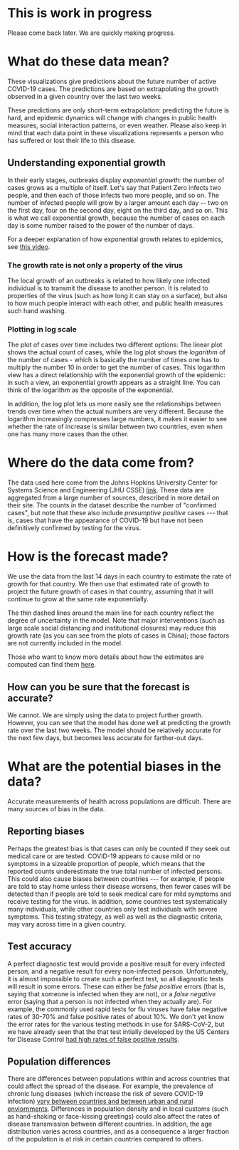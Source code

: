 # This is work in progress

Please come back later. We are quickly making progress.

# What do these data mean?

These visualizations give predictions about the future number of active COVID-19 cases. The predictions are based on extrapolating the growth observed in a given country over the last two weeks.

These predictions are only short-term extrapolation: predicting the future is hard, and epidemic dynamics will change with changes in public health measures, social interaction patterns, or even weather.  Please also keep in mind that each data point in these visualizations represents a person who has suffered or lost their life to this disease.

## Understanding exponential growth

In their early stages, outbreaks display *exponential growth*: the number of cases grows as a multiple of itself.  Let's say that Patient Zero infects two people, and then each of those infects two more people, and so on. The number of infected people will grow by a larger amount each day -- two on the first day, four on the second day, eight on the third day, and so on.  This is what we call exponential growth, because the number of cases on each day is some number raised to the power of the number of days. 

For a deeper explanation of how exponential growth relates to epidemics, see [this video](https://www.youtube.com/watch?v=Kas0tIxDvrg).

### The growth rate is not only a property of the virus

The local growth of an outbreaks is related to how likely one infected individual is to transmit the disease to another person. It is related to properties of the virus (such as how long it can stay on a surface), but also to how much people interact with each other, and public health measures such hand washing.

### Plotting in log scale

The plot of cases over time includes two different options: The linear plot shows the actual count of cases, while the log plot shows the *logarithm* of the number of cases - which is basically the number of times one has to multiply the number 10 in order to get the number of cases. This logarithm view has a direct relationship with the exponential growth of the epidemic: in such a view, an exponential growth appears as a straight line. You can think of the logarithm as the opposite of the exponential. 

In addition, the log plot lets us more easily see the relationships between trends over time when the actual numbers are very different.  Because the logarithm increasingly compresses large numbers, it makes it easier to see whether the rate of increase is similar between two countries, even when one has many more cases than the other. 


# Where do the data come from?

The data used here come from the Johns Hopkins University Center for Systems Science and Engineering (JHU CSSE) [link](https://github.com/CSSEGISandData/COVID-19). These data are aggregated from a large number of sources, described in more detail on their site.  The counts in the dataset describe the number of "confirmed cases", but note that these also include *presumptive positive* cases --- that is, cases that have the appearance of COVID-19 but have not been definitively confirmed by testing for the virus.

# How is the forecast made?

We use the data from the last 14 days in each country to estimate the rate of growth for that country.  We then use that estimated rate of growth to project the future growth of cases in that country, assuming that it will continue to grow at the same rate exponentially. 

The thin dashed lines around the main line for each country reflect the degree of uncertainty in the model.   Note that major interventions (such as large scale social distancing and institutional closures) may reduce this growth rate (as you can see from the plots of cases in China); those factors are not currently included in the model.

Those who want to know more details about how the estimates are computed can find them [here](modeling_short.html).


## How can you be sure that the forecast is accurate?

We cannot. We are simply using the data to project further growth. However, you can see that the model has done well at predicting the growth rate over the last two weeks.  The model should be relatively accurate for the next few days, but becomes less accurate for farther-out days.


# What are the potential biases in the data?

Accurate measurements of health across populations are difficult. There are many sources of bias in the data.

## Reporting biases
Perhaps the greatest bias is that cases can only be counted if they seek out medical care or are tested. COVID-19 appears to cause mild or no symptoms in a sizeable proportion of people, which means that the reported counts underestimate the true total number of infected persons.  This could also cause biases between countries --- for example, if people are told to stay home unless their disease worsens, then fewer cases will be detected than if people are told to seek medical care for mild symptoms and receive testing for the virus. In addition, some countries test systematically many individuals, while other countries only test individuals with severe symptoms. This testing strategy, as well as well as the diagnostic criteria, may vary across time in a given country.

## Test accuracy

A perfect diagnostic test would provide a positive result for every infected person, and a negative result for every non-infected person.  Unfortunately, it is almost impossible to create such a perfect test, so all diagnostic tests will result in some errors.  These can either be *false positive* errors (that is, saying that someone is infected when they are not), or a *false negative* error (saying that a person is not infected when they actually are). For example, the commonly used rapid tests for flu viruses have false negative rates of 30-70% and false positive rates of about 10%.  We don't yet know the error rates for the various testing methods in use for SARS-CoV-2, but we have already seen that the that test intially developed by the US Centers for Disease Control [had high rates of false positive results](https://www.propublica.org/article/cdc-coronavirus-covid-19-test).

## Population differences
There are differences between populations within and across countries that could affect the spread of the disease.  For example, the prevalence of chronic lung diseases (which increase the risk of severe COVID-19 infection) [vary between countries and between urban and rural enviornments](https://www.ncbi.nlm.nih.gov/pmc/articles/PMC4693508).  Differences in population density and in local customs (such as hand-shaking or face-kissing greetings) could also affect the rates of disease transmission between different countries. In addition, the age distribution varies across countries, and as a consequence a larger fraction of the population is at risk in certain countries compared to others.

